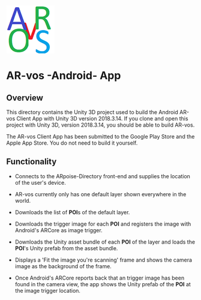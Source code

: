 ![ARpoise Logo](/images/arvos_logo_rgb-weiss128.png)
# AR-vos -Android- App

## Overview
This directory contains the Unity 3D project used to build the Android AR-vos Client App with Unity 3D version 2018.3.14.
If you clone and open this project with Unity 3D, version 2018.3.14, you should be able to build AR-vos.

The AR-vos Client App has been submitted to the Google Play Store and the Apple App Store. 
You do not need to build it yourself.

## Functionality
- Connects to the ARpoise-Directory front-end and supplies the location of the user's device.

- AR-vos currently only has one default layer shown everywhere in the world.

- Downloads the list of **POI**s of the default layer.

- Downloads the trigger image for each **POI** and registers the image with Android's ARCore as image trigger.

- Downloads the Unity asset bundle of each **POI** of the layer and loads the **POI**'s Unity prefab from the asset bundle.

- Displays a 'Fit the image you're scanning' frame and shows the camera image as the background of the frame.

- Once Android's ARCore reports back that an trigger image has been found in the camera view, the app shows the Unity prefab of the **POI** at the image trigger location.
